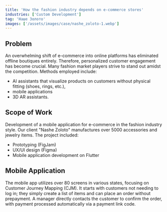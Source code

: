 ```yaml
---
title: 'How the fashion industry depends on e-commerce stores'
industries: ['Custom Development']
tag: 'Наше Золото'
images: ['/assets/images/case/nashe_zoloto-1.webp']
---
```


## Problem

An overwhelming shift of e-commerce into online platforms has eliminated offline boutiques entirely. Therefore, personalized customer engagement has become crucial. Many fashion market players strive to stand out amidst the competition. Methods employed include:

- AI assistants that visualize products on customers without physical fitting (shoes, rings, etc.),
- mobile applications
- 3D AR assistants.

## Scope of Work

Development of a mobile application for e-commerce in the fashion industry style. Our client "Nashе Zoloto" manufactures over 5000 accessories and jewelry items. The project included:

- Prototyping (FigJam)
- UX/UI design (Figma)
- Mobile application development on Flutter

## Mobile Application

The mobile app utilizes over 80 screens in various states, focusing on Customer Journey Mapping (CJM). It starts with customers not needing to log in; they simply create a list of items and can place an order without prepayment. A manager directly contacts the customer to confirm the order, with payment processed automatically via a payment link code.
